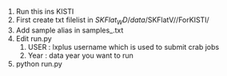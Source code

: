 1. Run this ins KISTI
1. First create txt filelist in $SKFlat_WD/data/$SKFlatV/<Year>/ForKISTI/
1. Add sample alias in samples_<YEAR>.txt
1. Edit run.py
   1. USER : lxplus username which is used to submit crab jobs
   2. Year : data year you want to run
1. python run.py 
   

